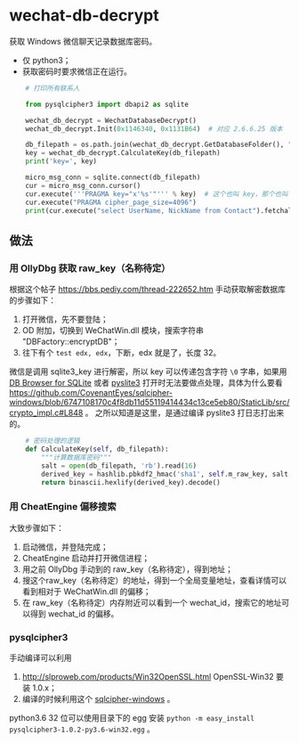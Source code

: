 # wechat-db-decrypt
获取 Windows 微信聊天记录数据库密码。

* 仅 python3；
* 获取密码时要求微信正在运行。

``` python
    # 打印所有联系人

    from pysqlcipher3 import dbapi2 as sqlite

    wechat_db_decrypt = WechatDatabaseDecrypt()
    wechat_db_decrypt.Init(0x1146340, 0x1131B64)  # 对应 2.6.6.25 版本

    db_filepath = os.path.join(wechat_db_decrypt.GetDatabaseFolder(), "MicroMsg.db")
    key = wechat_db_decrypt.CalculateKey(db_filepath)
    print('key=', key)

    micro_msg_conn = sqlite.connect(db_filepath)
    cur = micro_msg_conn.cursor()
    cur.execute('''PRAGMA key="x'%s'"''' % key)  # 这个也叫 key，那个也叫 key，好麻烦
    cur.execute("PRAGMA cipher_page_size=4096")
    print(cur.execute("select UserName, NickName from Contact").fetchall())
```

## 做法
### 用 OllyDbg 获取 raw_key（名称待定） 

根据这个帖子 https://bbs.pediy.com/thread-222652.htm 手动获取解密数据库的步骤如下：

1. 打开微信，先不要登陆；
2. OD 附加，切换到 WeChatWin.dll 模块，搜索字符串 "DBFactory::encryptDB"；
3. 往下有个 `test edx, edx`，下断，edx 就是了，长度 32。

微信是调用 sqlite3_key 进行解密，所以 key 可以传递包含字符 `\0` 字串，如果用 [DB Browser for SQLite](http://sqlitebrowser.org/) 或者 [pyslite3](https://github.com/rigglemania/pysqlcipher3) 打开时无法要做点处理，具体为什么要看 https://github.com/CovenantEyes/sqlcipher-windows/blob/6747108170c4f8db11d55119414434c13ce5eb80/StaticLib/src/crypto_impl.c#L848 。
之所以知道是这里，是通过编译 pyslite3 打日志打出来的。

``` python
    # 密码处理的逻辑
    def CalculateKey(self, db_filepath):
        """计算数据库密码"""
        salt = open(db_filepath, 'rb').read(16)
        derived_key = hashlib.pbkdf2_hmac('sha1', self.m_raw_key, salt, 64000, dklen=32)
        return binascii.hexlify(derived_key).decode()
```

### 用 CheatEngine 偏移搜索
大致步骤如下：

1. 启动微信，并登陆完成；
2. CheatEngine 启动并打开微信进程；
3. 用之前 OllyDbg 手动到的 raw_key（名称待定），得到地址；
4. 搜这个raw_key（名称待定）的地址，得到一个全局变量地址，查看详情可以看到相对于 WeChatWin.dll 的偏移；
5. 在 raw_key（名称待定）内存附近可以看到一个 wechat_id，搜索它的地址可以得到 wechat_id 的偏移。

### pysqlcipher3
手动编译可以利用
1. http://slproweb.com/products/Win32OpenSSL.html OpenSSL-Win32 要装 1.0.x；
2. 编译的时候利用这个 [sqlcipher-windows](https://github.com/CovenantEyes/sqlcipher-windows) 。

python3.6 32 位可以使用目录下的 egg 安装 `python -m easy_install pysqlcipher3-1.0.2-py3.6-win32.egg` 。
